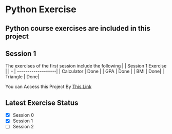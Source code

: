# Python Exercise
Python course exercises are included in this project
---

## Session 1 
The exercises of the first session include the following
|    | Session 1 Exercise |
| -  | -------------------|
| Calculator | Done |
| GPA        | Done |
| BMI  | Done|
| Triangle | Done|

You can Access this Project By [This Link](https://github.com/faranaktalebiii/python)

## Latest  Exercise Status
- [x] Session 0
- [x] Session 1
- [ ] Session 2
